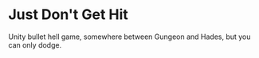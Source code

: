 # Just Don't Get Hit

Unity bullet hell game, somewhere between Gungeon and Hades, but you can only dodge.
